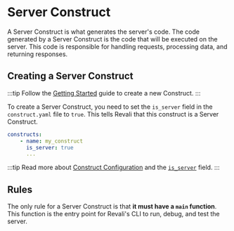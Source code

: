 # Server Construct

A Server Construct is what generates the server's code. The code generated by a Server Construct is the code that will be executed on the server. This code is responsible for handling requests, processing data, and returning responses.

## Creating a Server Construct

:::tip
Follow the [Getting Started][getting-started] guide to create a new Construct.
:::

To create a Server Construct, you need to set the `is_server` field in the `construct.yaml` file to `true`. This tells Revali that this construct is a Server Construct.

```yaml
constructs:
    - name: my_construct
      is_server: true
      ...
```

:::tip
Read more about [Construct Configuration][construct-config] and the [`is_server`][construct-config-is-server] field.
:::

## Rules

The only rule for a Server Construct is that **it must have a `main` function**. This function is the entry point for Revali's CLI to run, debug, and test the server.

[getting-started]: ../getting-started/create-package.md
[construct-config]: ../getting-started/construct-config.md
[construct-config-is-server]: ../getting-started/construct-config.md#is_server
